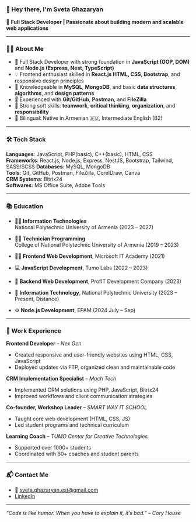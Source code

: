 ### 👋 Hey there, I'm Sveta Ghazaryan

🎯 **Full Stack Developer | Passionate about building modern and scalable web applications**

---

### 👩‍💻 About Me

- 🌱 Full Stack Developer with strong foundation in **JavaScript (OOP, DOM)** and **Node.js (Express, Nest, TypeScript)**  
- 💡 Frontend enthusiast skilled in **React.js HTML, CSS, Bootstrap**, and responsive design principles  
- 🧠 Knowledgeable in **MySQL**, **MongoDB**, and basic **data structures**, **algorithms**, and **design patterns**  
- 💼 Experienced with **Git/GitHub**, **Postman**, and **FileZilla**  
- 💬 Strong soft skills: **teamwork**, **critical thinking**, **organization**, and **responsibility**
- 💬 Bilingual: Native in Armenian 🇦🇲, Intermediate English (B2)

---

### 🛠️ Tech Stack

**Languages**: JavaScript, PHP(basic), C++(basic), HTML, CSS  
**Frameworks**: React.js, Node.js, Express, NestJS, Bootstrap, Tailwind, SASS/SCSS
**Databases**: MySQL, MongoDB  
**Tools**: Git, GitHub, Postman, FileZilla, CorelDraw, Canva  
**CRM Systems**: Bitrix24  
**Softwares**: MS Office Suite, Adobe Tools  

---

### 📚 Education

- 🧑‍🎓 **Information Technologies**  
  National Polytechnic University of Armenia (2023 – 2027)
- 🧑‍🎓 **Technician Programming**  
  College of National Polytechnic University of Armenia (2019 – 2023)

- 🧑‍💻 **Frontend Web Development**, Microsoft IT Academy (2021)  
- 💻 **JavaScript Development**, Tumo Labs (2022 – 2023)  
- 🔧 **Backend Web Development**, ProfIT Development Company (2023)  
- 💾 **Information Technology**, National Polytechnic University (2023 – Present, Distance)  
- ⚙️ **Node.js Development**, EPAM (2024 July – Sep)

---

### 💼 Work Experience

**Frontend Developer** – *Nex Gen*  
- Created responsive and user-friendly websites using HTML, CSS, JavaScript  
- Deployed updates via FTP, organized clean and maintainable code  

**CRM Implementation Specialist** – *Mach Tech*  
- Implemented CRM solutions using PHP, JavaScript, Bitrix24  
- Improved workflows and client communication strategies

**Co-founder, Workshop Leader** – *SMART WAY IT SCHOOL*  
- Taught core web development (HTML, CSS, JS)  
- Led student programs and technical curriculum

**Learning Coach** – *TUMO Center for Creative Technologies*  
- Supported over 1000+ students  
- Coordinated with 60+ coaches and student parents  

---

### 📬 Contact Me

- 📧 sveta.ghazaryan.est@gmail.com  
- [LinkedIn](https://www.linkedin.com/in/[your-link](https://www.linkedin.com/in/sveta-ghazaryan-69253b234/))  

---

*“Code is like humor. When you have to explain it, it’s bad.” – Cory House*

